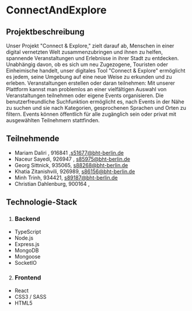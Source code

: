 # ConnectAndExplore



## Projektbeschreibung

Unser Projekt "Connect & Explore," zielt darauf ab, Menschen in einer digital vernetzten Welt zusammenzubringen und ihnen zu helfen, spannende Veranstaltungen und Erlebnisse in ihrer Stadt zu entdecken.
Unabhängig davon, ob es sich um neu Zugezogene, Touristen oder Einheimische handelt, unser
digitales Tool "Connect & Explore" ermöglicht es jedem, seine Umgebung auf eine neue Weise zu erkunden und zu erleben.
Veranstaltungen erstellen oder daran teilnehmen:
Mit unserer Plattform kannst man problemlos an einer vielfältigen Auswahl von Veranstaltungen teilnehmen oder eigene Events organisieren. Die benutzerfreundliche Suchfunktion ermöglicht es, nach Events in der Nähe zu suchen und sie nach Kategorien, gesprochenen Sprachen und Orten zu filtern. Events können öffentlich für alle zugänglich sein oder privat mit ausgewählten Teilnehmern stattfinden.

## Teilnehmende
*   Mariam Daliri , 916841 ,s51677@bht-berlin.de
*   Naceur Sayedi, 926947 , s85975@bht-berlin.de 
*   Georg Sittnick, 935065, s88268@bht-berlin.de 
*   Khatia Zitanishvili, 926989, s86156@bht-berlin.de
*   Minh Trinh, 934421, s89187@bht-berlin.de 
*   Christian Dahlenburg, 900164 , 

## Technologie-Stack
1. ### Backend
*   TypeScript
*   Node.js
*   Express.js
*   MongoDB
*   Mongoose
*   SocketIO
2. ### Frontend
*   React
*   CSS3 / SASS
*   HTML5
